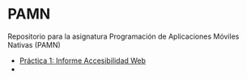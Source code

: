# PAMN
Repositorio para la asignatura Programación de Aplicaciones Móviles Nativas (PAMN)

<ul>
  <li><a href="./P1 - InformeAccesibilidad/InformeAccesibilidad_PAMN_LauraGonzalez.pdf">Práctica 1: Informe Accesibilidad Web</a></li>
  <li><a href="./P2 - DiseñoInterfaces>Práctica 2: Diseño de Interfaces</a></li>
</ul>
